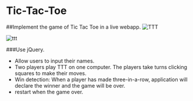 # Tic-Tac-Toe
##Implement the game of Tic Tac Toe in a live webapp.
![TTT](http://i.imgur.com/8myyf11.png)

![ttt](http://i.imgur.com/lKv7EuE.png)


###Use jQuery.
* Allow users to input their names.
* Two players play TTT on one computer. The players take turns clicking squares to make their moves.
* Win detection: When a player has made three-in-a-row, application will declare the winner and the game will be over.
* restart when the game over.

